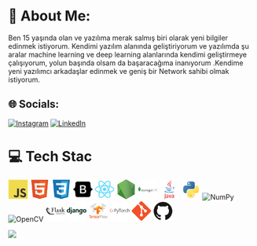 # 💫 About Me:
Ben 15 yaşında olan ve yazılıma merak salmış biri olarak yeni bilgiler edinmek istiyorum. Kendimi yazılım alanında geliştiriyorum ve yazılımda şu aralar machine learning ve deep learning alanlarında kendimi geliştirmeye çalışıyorum, yolun başında olsam da başaracağıma inanıyorum .Kendime yeni yazılımcı arkadaşlar edinmek ve geniş bir Network sahibi olmak istiyorum.


## 🌐 Socials:
[![Instagram](https://img.shields.io/badge/Instagram-%23E4405F.svg?logo=Instagram&logoColor=white)](https://instagram.com/yusa_gulgor)
[![LinkedIn](https://img.shields.io/badge/LinkedIn-%230077B5.svg?logo=linkedin&logoColor=white)](https://linkedin.com/in/yüşa-mervan-gülgör-9685a323b/)
# 💻 Tech Stac
<code><img height="40" src="https://raw.githubusercontent.com/devicons/devicon/master/icons/javascript/javascript-original.svg" alt="JavaScript"></code> 
<code><img height="40" src="https://raw.githubusercontent.com/devicons/devicon/master/icons/html5/html5-original.svg" alt="HTML"></code> 
<code><img height="40" src="https://raw.githubusercontent.com/devicons/devicon/master/icons/css3/css3-original.svg" alt="CSS"></code> 
<code><img height="40" src="https://raw.githubusercontent.com/devicons/devicon/master/icons/bootstrap/bootstrap-plain.svg" alt="Bootstrap"></code> 
<code><img height="40" src="https://raw.githubusercontent.com/devicons/devicon/master/icons/react/react-original.svg" alt="React"></code>
<img src="https://github.com/github/explore/raw/main/topics/nodejs/nodejs.png" alt="Node.js" width="40" height="40"/> 
<img src="https://github.com/github/explore/raw/main/topics/mongodb/mongodb.png" alt="MongoDB" width="40" height="40"/> 
<img height="40" src="https://raw.githubusercontent.com/devicons/devicon/master/icons/java/java-original-wordmark.svg" alt="Java"> 
<img height="40" src="https://raw.githubusercontent.com/devicons/devicon/master/icons/python/python-original.svg" alt="Python">
<img align="center" src="https://github.com/numpy/numpy/blob/main/branding/logo/primary/numpylogo.svg" width="50" height="40" alt="NumPy"> 
<img align="center" src="https://github.com/opencv/opencv/blob/master/doc/opencv-logo2.png" width="50" height="50" alt="OpenCV"> 
<img src="https://github.com/github/explore/raw/main/topics/flask/flask.png" alt="Flask" width="40" height="40"/> 
<img src="https://github.com/github/explore/raw/main/topics/django/django.png" alt="Django" width="40" height="40"/> 
<img src="https://github.com/github/explore/raw/main/topics/tensorflow/tensorflow.png" alt="TensorFlow" width="40" height="40"/> 
<img src="https://github.com/github/explore/raw/main/topics/pytorch/pytorch.png" alt="PyTorch" width="40" height="40"/> 
<code><img height="40" src="https://raw.githubusercontent.com/devicons/devicon/master/icons/git/git-original.svg" alt="Git"></code> 
<code><img height="40" src="https://raw.githubusercontent.com/devicons/devicon/master/icons/github/github-original.svg" alt="GitHub"></code>

![](https://github-readme-stats.vercel.app/api/top-langs/?username=yusagulgor&theme=default&hide_border=true&include_all_commits=false&count_private=false&layout=compact)



